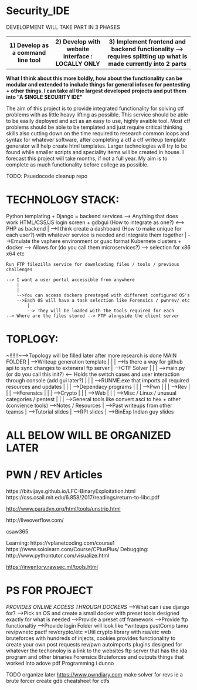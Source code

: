 # Security_IDE
<p>DEVELOPMENT WILL TAKE PART IN 3 PHASES</p>
<table>
	<tr>
		<th>1) Develop as a command line tool</th>
		<th>2) Develop with website interface : LOCALLY ONLY</th>
		<th>3) Implement frontend and backend functionality --> requires splitting up what is made currently into 2 parts</th>
	</tr>
</table>


<p><b>What I think about this more boldly, how about the functionality can be modular and extended to include things for general infosec for pentesting + other things. I can take all the largest developed projects and put them into "A SINGLE SECURITY IDE"</b></p>

The aim of this project is to provide integrated functionality for solving ctf problems with as little heavy lifting as possible. This service should be able to be easily deployed and act as an easy to use, highly avaible tool. Most ctf problems should be able to be templated and just require critical thinking skills also cutting down on the time required to research common loops and syntax for whatever software, after completing a ctf a ctf writeup template generator will help create html templates. Larger technologies will try to be found while smaller scripts and speciality items will be created in house. I forecast this project will take months, if not a full year. My aim is to complete as much functionality before college as possible.

TODO:
	Psuedocode
	cleanup repo


<h1>TECHNOLOGY STACK:</h1>
	Python templating + Django = backend services --> Anything that does work
	HTML/CSS/JS login screen + gdbgui (How to integrate as one?) <--> PHP as backend
		|
		-->I think create a dashboard (How to make unique for each user?) with whatever service is needed and integrate them together
		|
		-->Emulate the vsphere environment or guac format
	Kubernete clusters + docker --> Allows for (do you call them microservices?) --> selection for x86 x64 etc

	Run FTP filezilla service for downloading files / tools / previous challenges

	--> I want a user portal accessible from anywhere
		|
		|
		-->You can access dockers prestaged with different configured OS's
		-->Each OS will have a task selection like Forensics / pwnrev/ etc
			|
			--> They will be loaded with the tools required for each
	--> Where are the files stored --> FTP alongside the client server



<h1>TOPLOGY:</h1>
	~!!!!!!~-->Topology will be filled later after more research is done
		MAIN FOLDER
		|
		-->Writeup generation template
		|	|
		|	-->Is there a way for github api to sync changes to exteneral ftp server
		|
		-->CTF Solver
		|	|
		|	-->main.py (or do you call this init?) <-- Holds the switch cases and user interaction through console (add gui later?)
		|	|
		|	-->RUNME.exe that imports all required resources and updates
		|	|
		|	-->Dependacy programs
		|	|
		|	-->Pwn
		|	|
		|	-->Rev
		|	|
		|	-->Forensics
		|	|
		|	-->Crypto
		|	|
		|	-->Web
		|	|
		|	-->Misc / Linux / unusual categories / pentest
		|	|
		|	-->General tools like convert asci to hex + other (convience tools)
		-->Notes / Resources
			|
			-->Past writeups from other teamss
			|
			-->Tutorial slides
				|
				-->RPI slides
				|
				-->BinExp Indian guy slides














<h1>ALL BELOW WILL BE ORGANIZED LATER</h1>
<h1>PWN / REV Articles</h1>
<p>https://bitvijays.github.io/LFC-BinaryExploitation.html
https://css.csail.mit.edu/6.858/2017/readings/return-to-libc.pdf

http://www.paradyn.org/html/tools/unstrip.html</p>

<p>http://liveoverflow.com/</p>
<p>csaw365</p>
<p>	Learning:
		https://vplanetcoding.com/course1
		https://www.sololearn.com/Course/CPlusPlus/
	Debugging:
		http://www.pythontutor.com/visualize.html
</p>

https://inventory.rawsec.ml/tools.html

<h1>PS FOR PROJECT</h1>

*PROVIDES ONLINE ACCESS THROUGH DOCKERS*
-->What can i use django for?
-->Pick an OS and create a small docker with preset tools designed exactly for what is needed
-->Provide a preset ctf framework
-->Provide ftp functionaltiy
-->Provide login
Folder will look like
*writeups
	pastComp
		tamu
			rev/pwnetc
		pactf
			rev/crypto/etc
*Util
	crypto
		library with rsa/etc
	web
		bruteforces with hundreds of injects, cookies
		provides functionality to create your own post requests
	rev/pwn
		autoimports plugins designed for whatever the techonoloy is
		a link to the websites ftp server that has the ida program and other binaries
	Forensics
		Bruteforces and outputs things that worked into adove pdf
	Programming
		i dunno
		
		
		
		
		
		
		
		
		
		
		
TODO organize later 
https://www.pwndiary.com
make solver for revs
ie a brute forcer
create gdb cheatsheet for ctfs
		
